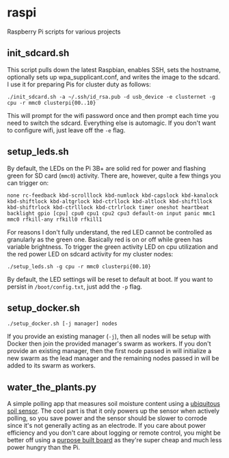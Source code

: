 # raspi
Raspberry Pi scripts for various projects

## init_sdcard.sh

This script pulls down the latest Raspbian, enables SSH, sets the hostname, optionally sets up wpa_supplicant.conf, and writes the image to the sdcard.  I use it for preparing Pis for cluster duty as follows:
```
./init_sdcard.sh -a ~/.ssh/id_rsa.pub -d usb_device -e clusternet -g cpu -r mmc0 clusterpi{00..10}
```
This will prompt for the wifi password once and then prompt each time you need to switch the sdcard.  Everything else is automagic.  If you don't want to configure wifi, just leave off the `-e` flag.

## setup_leds.sh

By default, the LEDs on the Pi 3B+ are solid red for power and flashing green for SD card (`mmc0`) activity.  There are, however, quite a few things you can trigger on:
```
none rc-feedback kbd-scrolllock kbd-numlock kbd-capslock kbd-kanalock kbd-shiftlock kbd-altgrlock kbd-ctrllock kbd-altlock kbd-shiftllock kbd-shiftrlock kbd-ctrlllock kbd-ctrlrlock timer oneshot heartbeat backlight gpio [cpu] cpu0 cpu1 cpu2 cpu3 default-on input panic mmc1 mmc0 rfkill-any rfkill0 rfkill1
```
For reasons I don't fully understand, the red LED cannot be controlled as granularly as the green one.  Basically red is on or off while green has variable brightness.  To trigger the green activity LED on cpu utilization and the red power LED on sdcard activity for my cluster nodes:
```
./setup_leds.sh -g cpu -r mmc0 clusterpi{00.10}
```
By default, the LED settings will be reset to default at boot.  If you want to persist in `/boot/config.txt`, just add the `-p` flag.

## setup_docker.sh

```
./setup_docker.sh [-j manager] nodes
```
If you provide an existing manager (`-j`), then all nodes will be setup with Docker then join the provided manager's swarm as workers.  If you don't provide an existing manager, then the first node passed in will initialize a new swarm as the lead manager and the remaining nodes passed in will be added to its swarm as workers.

## water_the_plants.py

A simple polling app that measures soil moisture content using a [ubiquitous soil sensor](http://amzn.to/1PvM0Lf).  The cool part is that it only powers up the sensor when actively polling, so you save power and the sensor should be slower to corrode since it's not generally acting as an electrode.  If you care about power efficiency and you don't care about logging or remote control, you might be better off using a [purpose built board](http://amzn.to/1UBTgE4) as they're super cheap and much less power hungry than the Pi.
